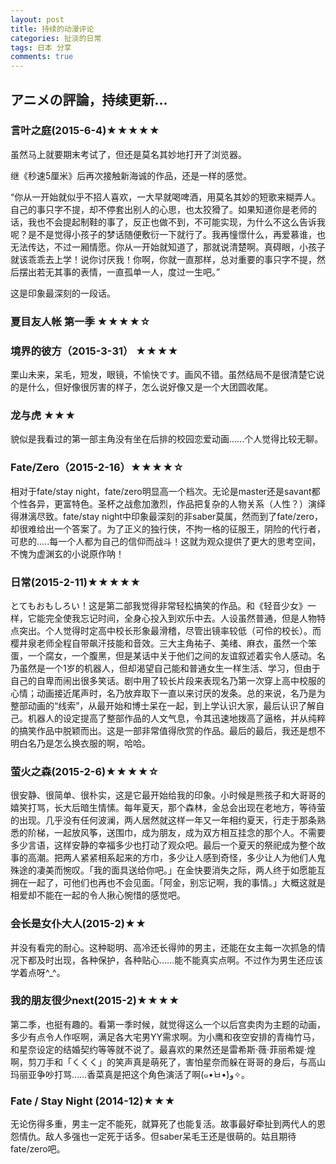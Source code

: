 ```yaml
---
layout: post
title: 持续的动漫评论
categories: 扯淡的日常
tags: 日本 分享
comments: true
---
```


## アニメの評論，持续更新...
    
 


### __言叶之庭(2015-6-4)★★★★★__

虽然马上就要期末考试了，但还是莫名其妙地打开了浏览器。

继《秒速5厘米》后再次接触新海诚的作品，还是一样的感觉。

“你从一开始就似乎不招人喜欢，一大早就喝啤酒，用莫名其妙的短歌来糊弄人。自己的事只字不提，却不停套出别人的心思，也太狡猾了。如果知道你是老师的话，我也不会提起制鞋的事了，反正也做不到，不可能实现，为什么不这么告诉我呢？是不是觉得小孩子的梦话随便敷衍一下就行了。我再憧憬什么，再爱慕谁，也无法传达，不过一厢情愿。你从一开始就知道了，那就说清楚啊。真碍眼，小孩子就该乖乖去上学！说你讨厌我！你啊，你就一直那样，总对重要的事只字不提，然后摆出若无其事的表情，一直孤单一人，度过一生吧。”

这是印象最深刻的一段话。

### __夏目友人帐 第一季 ★★★★☆__


### __境界的彼方（2015-3-31）__ ★★★★

栗山未来，呆毛，短发，眼镜，不愉快です。画风不错。虽然结局不是很清楚它说的是什么，但好像很厉害的样子，怎么说好像又是一个大团圆收尾。

### __龙与虎__ ★★★

貌似是我看过的第一部主角没有坐在后排的校园恋爱动画......个人觉得比较无聊。

### __Fate/Zero（2015-2-16）★★★★☆__

相对于fate/stay night，fate/zero明显高一个档次。无论是master还是savant都个性各异，更富特色。圣杯之战愈加激烈，作品把复杂的人物关系（人性？）演绎得淋漓尽致。fate/stay night中印象最深刻的非saber莫属，然而到了fate/zero，却很难给出一个答案了。为了正义的独行侠，不拘一格的征服王，阴险的代行者，可悲的.....每一个人都为自己的信仰而战斗！这就为观众提供了更大的思考空间，不愧为虚渊玄的小说原作呐！

### __日常(2015-2-11)★★★★★__

とてもおもしろい！这是第二部我觉得非常轻松搞笑的作品。和《轻音少女》一样，它能完全使我忘记时间，全身心投入到欢乐中去。人设虽然普通，但是人物特点突出。个人觉得时定高中校长形象最滑稽，尽管出镜率较低（可伶的校长）。而樱井泉老师全程自带飙汗技能和音效。三大主角祐子、美绪、麻衣，虽然一个笨蛋，一个腐女，一个腹黑，但是某话中关于他们之间的友谊叙述着实令人感动。名乃虽然是一个1岁的机器人，但却渴望自己能和普通女生一样生活、学习，但由于自己的自卑而闹出很多笑话。剧中用了较长片段来表现名乃第一次穿上高中校服的心情；动画接近尾声时，名乃放弃取下一直以来讨厌的发条。总的来说，名乃是为整部动画的“线索”，从最开始和博士呆在一起，到上学认识大家，最后认识了解自己。机器人的设定提高了整部作品的人文气息，令其迅速地拨高了逼格，并从纯粹的搞笑作品中脱颖而出。这是一部非常值得欣赏的作品。最后的最后，我还是想不明白名乃是怎么换衣服的啊，哈哈。

### __萤火之森(2015-2-6)★★★★☆__

很安静、很简单、很朴实，这是它最开始给我的印象。小时候是熊孩子和大哥哥的嬉笑打骂，长大后暗生情愫。每年夏天，那个森林，金总会出现在老地方，等待萤的出现。几乎没有任何波澜，两人居然就这样一年又一年相约夏天，行走于那条熟悉的阶梯，一起放风筝，送围巾，成为朋友，成为双方相互挂念的那个人。不需要多少言语，这样安静的幸福多少也打动了观众吧。最后一个夏天的祭祀成为整个故事的高潮。把两人紧紧相系起来的方巾，多少让人感到奇怪，多少让人为他们人鬼殊途的凄美而惋叹。「我的面具送给你吧。」在金快要消失之际，两人终于如愿能互拥在一起了，可他们也再也不会见面。「阿金，别忘记啊，我的事情。」大概这就是相爱却不能在一起的令人揪心惋惜的感觉吧。

### __会长是女仆大人(2015-2)★★__

并没有看完的耐心。这种聪明、高冷还长得帅的男主，还能在女主每一次抓急的情况下都及时出现，各种保护，各种贴心……能不能真实点啊。不过作为男生还应该学着点呀^_^。
 
### __我的朋友很少next(2015-2)★★★★__

第二季，也挺有趣的。看第一季时候，就觉得这么一个以后宫卖肉为主题的动画，多少有点令人作呕啊，满足各大宅男YY需求啊。为小鹰和夜空安排的青梅竹马，和星奈设定的结婚契约等等就不说了。最喜欢的果然还是雷希斯·薇·菲丽希媞·煌啊，剪刀手和「くくく」的笑声真是萌死了，害怕星奈而躲在哥哥的身后，与高山玛丽亚争吵打骂……香菜真是把这个角色演活了啊(๑•̀ㅂ•́)و✧。


### __Fate / Stay Night (2014-12)★★★__

无论伤得多重，男主一定不能死，就算死了也能复活。故事最好牵扯到两代人的恩怨情仇。敌人多强也一定死于话多。但saber呆毛王还是很萌的。姑且期待fate/zero吧。